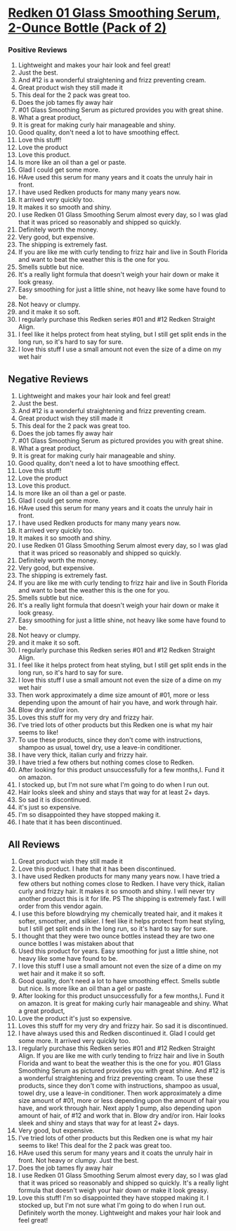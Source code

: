 # [Redken 01 Glass Smoothing Serum, 2-Ounce Bottle (Pack of 2)](https://products.checkmycream.com/products/Redken-01-Glass-Smoothing-Serum-2-Ounce-Bottle-(Pack-of-2).html)

### Positive Reviews

<ol>
      <li>Lightweight and makes your hair look and feel great!</li>
      <li>Just the best.</li>
      <li>And #12 is a wonderful straightening and frizz preventing cream.  </li>
      <li>Great product wish they still made it</li>
      <li>This deal for the 2 pack was great too.</li>
      <li>Does the job tames fly away hair</li>
      <li>#01 Glass Smoothing Serum as pictured provides you with great shine.  </li>
      <li>What a great product,</li>
      <li>It is great for making curly hair manageable and shiny.</li>
      <li>Good quality, don&#x27;t need a lot to have smoothing effect.  </li>
      <li>Love this stuff!  </li>
      <li>Love the product</li>
      <li>Love this product.  </li>
      <li>Is more like an oil than a gel or paste.</li>
      <li>Glad I could get some more.</li>
      <li>HAve used this serum for many years and it coats the unruly hair in front.</li>
      <li>I have used Redken products for many many years now.  </li>
      <li>It arrived very quickly too.</li>
      <li>It makes it so smooth and shiny.  </li>
      <li>I use Redken 01 Glass Smoothing Serum almost every day, so I was glad that it was priced so reasonably and shipped so quickly.  </li>
      <li>Definitely worth the money.</li>
      <li>Very good, but expensive.</li>
      <li>The shipping is extremely fast.  </li>
      <li>If you are like me with curly tending to frizz hair and live in South Florida and want to beat the weather this is the one for you.  </li>
      <li>Smells subtle but nice.  </li>
      <li>It&#x27;s a really light formula that doesn&#x27;t weigh your hair down or make it look greasy.</li>
      <li>Easy smoothing for just a little shine, not heavy like some have found to be.</li>
      <li>Not heavy or clumpy.</li>
      <li>and it make it so soft.</li>
      <li>I regularly purchase this Redken series #01 and #12 Redken Straight Align.  </li>
      <li>I feel like it helps protect from heat styling, but I still get split ends in the long run, so it&#x27;s hard to say for sure.</li>
      <li>I love this stuff I use a small amount not even the size of a dime on my wet hair</li>
</ol>


<h2>Negative Reviews</h2>
<ol>
<li> Lightweight and makes your hair look and feel great!</li>
<li> Just the best.</li>
<li> And #12 is a wonderful straightening and frizz preventing cream.  </li>
<li> Great product wish they still made it</li>
<li> This deal for the 2 pack was great too.</li>
<li> Does the job tames fly away hair</li>
<li> #01 Glass Smoothing Serum as pictured provides you with great shine.  </li>
<li> What a great product,</li>
<li> It is great for making curly hair manageable and shiny.</li>
<li> Good quality, don&#x27;t need a lot to have smoothing effect.  </li>
<li> Love this stuff!  </li>
<li> Love the product</li>
<li> Love this product.  </li>
<li> Is more like an oil than a gel or paste.</li>
<li> Glad I could get some more.</li>
<li> HAve used this serum for many years and it coats the unruly hair in front.</li>
<li> I have used Redken products for many many years now.  </li>
<li> It arrived very quickly too.</li>
<li> It makes it so smooth and shiny.  </li>
<li> I use Redken 01 Glass Smoothing Serum almost every day, so I was glad that it was priced so reasonably and shipped so quickly.  </li>
<li> Definitely worth the money.</li>
<li> Very good, but expensive.</li>
<li> The shipping is extremely fast.  </li>
<li> If you are like me with curly tending to frizz hair and live in South Florida and want to beat the weather this is the one for you.  </li>
<li> Smells subtle but nice.  </li>
<li> It&#x27;s a really light formula that doesn&#x27;t weigh your hair down or make it look greasy.</li>
<li> Easy smoothing for just a little shine, not heavy like some have found to be.</li>
<li> Not heavy or clumpy.</li>
<li> and it make it so soft.</li>
<li> I regularly purchase this Redken series #01 and #12 Redken Straight Align.  </li>
<li> I feel like it helps protect from heat styling, but I still get split ends in the long run, so it&#x27;s hard to say for sure.</li>
<li> I love this stuff I use a small amount not even the size of a dime on my wet hair</li>
<li> Then work approximately a dime size amount of #01, more or less depending upon the amount of hair you have, and work through hair.  </li>
<li> Blow dry and/or iron.</li>
<li> Loves this stuff for my very dry and frizzy hair.  </li>
<li> I&#x27;ve tried lots of other products but this Redken one is what my hair seems to like!</li>
<li> To use these products, since they don&#x27;t come with instructions, shampoo as usual, towel dry, use a leave-in conditioner.  </li>
<li> I have very thick, italian curly and frizzy hair.  </li>
<li> I have tried a few others but nothing comes close to Redken.  </li>
<li> After looking for this product unsuccessfully for a few months,I. Fund it on amazon.</li>
<li> I stocked up, but I&#x27;m not sure what I&#x27;m going to do when I run out.  </li>
<li> Hair looks sleek and shiny and stays that way for at least 2+ days.</li>
<li> So sad it is discontinued.</li>
<li> it&#x27;s just so expensive.</li>
<li> I&#x27;m so disappointed they have stopped making it.  </li>
<li> I hate that it has been discontinued.</li>
</ol>

<h2>All Reviews</h2>

<ol>
    <li> Great product wish they still made it</li>
    <li> Love this product.  I hate that it has been discontinued.</li>
    <li> I have used Redken products for many many years now.  I have tried a few others but nothing comes close to Redken.  I have very thick, italian curly and frizzy hair.  It makes it so smooth and shiny.  I will never try another product this is it for life.  PS  The shipping is extremely fast.  I will order from this vendor again.</li>
    <li> I use this before blowdrying my chemically treated hair, and it makes it softer, smoother, and silkier.  I feel like it helps protect from heat styling, but I still get split ends in the long run, so it&#x27;s hard to say for sure.</li>
    <li> I thought that they were two ounce bottles instead they are two one ounce bottles  I was mistaken about that</li>
    <li> Used this product for years. Easy smoothing for just a little shine, not heavy like some have found to be.</li>
    <li> I love this stuff I use a small amount not even the size of a dime on my wet hair and it make it so soft.</li>
    <li> Good quality, don&#x27;t need a lot to have smoothing effect.  Smells subtle but nice.  Is more like an oil than a gel or paste.</li>
    <li> After looking for this product unsuccessfully for a few months,I. Fund it on amazon. It is great for making curly hair manageable and shiny. What a great product,</li>
    <li> Love the product it&#x27;s just so expensive.</li>
    <li> Loves this stuff for my very dry and frizzy hair.  So sad it is discontinued.</li>
    <li> I have always used this and Redken discontinued it. Glad I could get some more. It arrived very quickly too.</li>
    <li> I regularly purchase this Redken series #01 and #12 Redken Straight Align.  If you are like me with curly tending to frizz hair and live in South Florida and want to beat the weather this is the one for you.  #01 Glass Smoothing Serum as pictured provides you with great shine.  And #12 is a wonderful straightening and frizz preventing cream.  To use these products, since they don&#x27;t come with instructions, shampoo as usual, towel dry, use a leave-in conditioner.  Then work approximately a dime size amount of #01, more or less depending upon the amount of hair you have, and work through hair.  Next apply 1 pump, also depending upon amount of hair, of #12 and work that in.  Blow dry and/or iron. Hair looks sleek and shiny and stays that way for at least 2+ days.</li>
    <li> Very good, but expensive.</li>
    <li> I&#x27;ve tried lots of other products but this Redken one is what my hair seems to like! This deal for the 2 pack was great too.</li>
    <li> HAve used this serum for many years and it coats the unruly hair in front. Not heavy or clumpy. Just the best.</li>
    <li> Does the job tames fly away hair</li>
    <li> I use Redken 01 Glass Smoothing Serum almost every day, so I was glad that it was priced so reasonably and shipped so quickly.  It&#x27;s a really light formula that doesn&#x27;t weigh your hair down or make it look greasy.</li>
    <li> Love this stuff!  I&#x27;m so disappointed they have stopped making it.  I stocked up, but I&#x27;m not sure what I&#x27;m going to do when I run out.  Definitely worth the money. Lightweight and makes your hair look and feel great!</li>
</ol>




